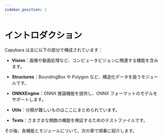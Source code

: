 ```yaml
---
sidebar_position: 1
---
```


# イントロダクション

Capybara は主に以下の部分で構成されています：

- **Vision**：画像や動画処理など、コンピュータビジョンに関連する機能を含みます。

- **Structures**：BoundingBox や Polygon など、構造化データを扱うモジュールです。

- **ONNXEngine**：ONNX 推論機能を提供し、ONNX フォーマットのモデルをサポートします。

- **Utils**：分類が難しいものはここにまとめられています。

- **Tests**：さまざまな関数の機能を検証するためのテストファイルです。

その後、各機能とモジュールについて、次の章で順番に紹介します。
